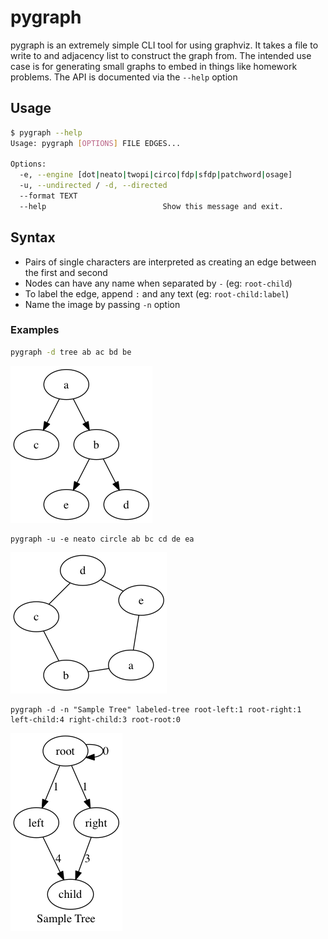 # pygraph
pygraph is an extremely simple CLI tool for using graphviz. It takes a file to write to and
adjacency list to construct the graph from. The intended use case is for generating
small graphs to embed in things like homework problems. The API is documented via the `--help`
option

## Usage
```bash
$ pygraph --help
Usage: pygraph [OPTIONS] FILE EDGES...

Options:
  -e, --engine [dot|neato|twopi|circo|fdp|sfdp|patchword|osage]
  -u, --undirected / -d, --directed
  --format TEXT
  --help                          Show this message and exit.
```

## Syntax
* Pairs of single characters are interpreted as creating an edge between the first and second
* Nodes can have any name when separated by `-` (eg: `root-child`)
* To label the edge, append `:` and any text (eg: `root-child:label`)
* Name the image by passing `-n` option

### Examples
```bash
pygraph -d tree ab ac bd be
```

![tree](examples/tree.png)

```
pygraph -u -e neato circle ab bc cd de ea
```

![circle](examples/circle.png)

```
pygraph -d -n "Sample Tree" labeled-tree root-left:1 root-right:1 left-child:4 right-child:3 root-root:0
```

![labeled-tree](examples/labeled-tree.png)
